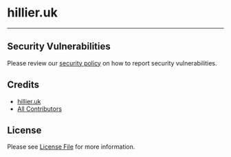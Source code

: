 # hillier.uk

---

## Security Vulnerabilities

Please review our [security policy](https://github.com/Zyphaex/zyphaex.github.io/security/policy) on how to report security vulnerabilities.

## Credits

- [hillier.uk](https://github.com/Zyphaex)
- [All Contributors](https://github.com/Zyphaex/zyphaex.github.io/contributors)

## License

Please see [License File](https://github.com/Zyphaex/zyphaex.github.io/blob/main/LICENSE) for more information.